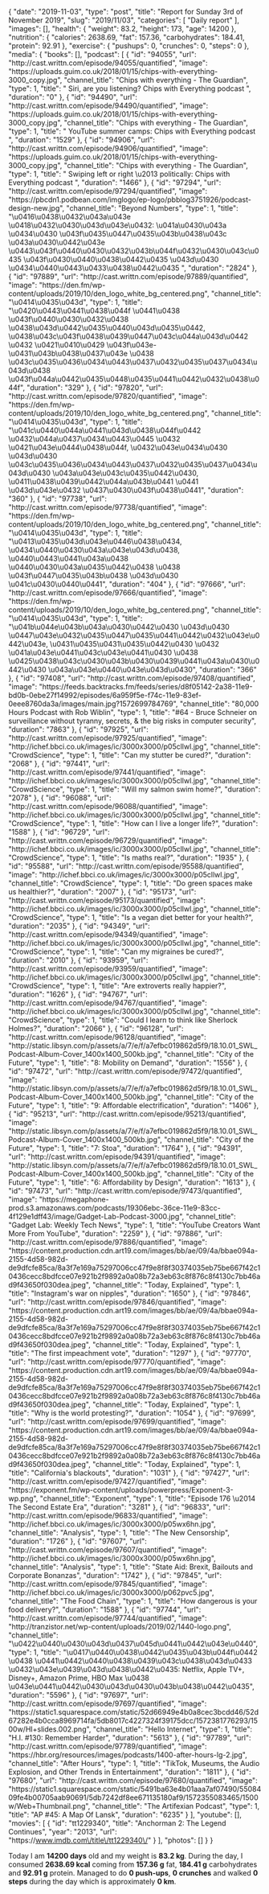{
    "date": "2019-11-03",
    "type": "post",
    "title": "Report for Sunday 3rd of November 2019",
    "slug": "2019\/11\/03",
    "categories": [
        "Daily report"
    ],
    "images": [],
    "health": {
        "weight": 83.2,
        "height": 173,
        "age": 14200
    },
    "nutrition": {
        "calories": 2638.69,
        "fat": 157.36,
        "carbohydrates": 184.41,
        "protein": 92.91
    },
    "exercise": {
        "pushups": 0,
        "crunches": 0,
        "steps": 0
    },
    "media": {
        "books": [],
        "podcast": [
            {
                "id": "94055",
                "url": "http:\/\/cast.writtn.com\/episode\/94055\/quantified",
                "image": "https:\/\/uploads.guim.co.uk\/2018\/01\/15\/chips-with-everything-3000_copy.jpg",
                "channel_title": "Chips with everything - The Guardian",
                "type": 1,
                "title": " Siri, are you listening? Chips with Everything podcast ",
                "duration": "0"
            },
            {
                "id": "94490",
                "url": "http:\/\/cast.writtn.com\/episode\/94490\/quantified",
                "image": "https:\/\/uploads.guim.co.uk\/2018\/01\/15\/chips-with-everything-3000_copy.jpg",
                "channel_title": "Chips with everything - The Guardian",
                "type": 1,
                "title": " YouTube summer camps: Chips with Everything podcast ",
                "duration": "1529"
            },
            {
                "id": "94906",
                "url": "http:\/\/cast.writtn.com\/episode\/94906\/quantified",
                "image": "https:\/\/uploads.guim.co.uk\/2018\/01\/15\/chips-with-everything-3000_copy.jpg",
                "channel_title": "Chips with everything - The Guardian",
                "type": 1,
                "title": " Swiping left or right \u2013 politically: Chips with Everything podcast ",
                "duration": "1466"
            },
            {
                "id": "97294",
                "url": "http:\/\/cast.writtn.com\/episode\/97294\/quantified",
                "image": "https:\/\/pbcdn1.podbean.com\/imglogo\/ep-logo\/pbblog3751926\/podcast-design-new.jpg",
                "channel_title": "Beyond Numbers",
                "type": 1,
                "title": "\u0416\u0438\u0432\u043a\u043e \u0418\u0432\u0430\u043d\u043e\u0432: \u041a\u0430\u043a \u0434\u0430 \u043f\u0435\u0447\u0435\u043b\u0438\u043c \u043a\u0430\u0442\u043e \u0443\u043f\u0440\u0430\u0432\u043b\u044f\u0432\u0430\u043c\u0435 \u043f\u0430\u0440\u0438\u0442\u0435 \u043d\u0430 \u0434\u0440\u0443\u0433\u0438\u0442\u0435 ",
                "duration": "2824"
            },
            {
                "id": "97889",
                "url": "http:\/\/cast.writtn.com\/episode\/97889\/quantified",
                "image": "https:\/\/den.fm\/wp-content\/uploads\/2019\/10\/den_logo_white_bg_centered.png",
                "channel_title": "\u0414\u0435\u043d",
                "type": 1,
                "title": "\u0420\u0443\u0441\u0438\u044f \u0441\u0438 \u043f\u0440\u0430\u0432\u0438 \u0438\u043d\u0442\u0435\u0440\u043d\u0435\u0442, \u0438\u043c\u043f\u0438\u0439\u0447\u043c\u044a\u043d\u0442 \u0432 \u0421\u0410\u0429 \u043f\u043e-\u0431\u043b\u0438\u0437\u043e \u0438 \u043c\u0435\u0436\u0434\u0443\u0437\u0432\u0435\u0437\u0434\u043d\u0438 \u043f\u044a\u0442\u0435\u0448\u0435\u0441\u0442\u0432\u0438\u044f",
                "duration": "329"
            },
            {
                "id": "97820",
                "url": "http:\/\/cast.writtn.com\/episode\/97820\/quantified",
                "image": "https:\/\/den.fm\/wp-content\/uploads\/2019\/10\/den_logo_white_bg_centered.png",
                "channel_title": "\u0414\u0435\u043d",
                "type": 1,
                "title": "\u041c\u0440\u044a\u0441\u043d\u0438\u044f\u0442 \u0432\u044a\u0437\u0434\u0443\u0445 \u0432 \u0421\u043e\u0444\u0438\u044f, \u0432\u043e\u0434\u0430 \u043d\u0430 \u043c\u0435\u0436\u0434\u0443\u0437\u0432\u0435\u0437\u0434\u043d\u0430 \u043a\u043e\u043c\u0435\u0442\u0430, \u0411\u0438\u0439\u0442\u044a\u043b\u0441 \u0441 \u043d\u043e\u0432 \u0437\u0430\u043f\u0438\u0441",
                "duration": "360"
            },
            {
                "id": "97738",
                "url": "http:\/\/cast.writtn.com\/episode\/97738\/quantified",
                "image": "https:\/\/den.fm\/wp-content\/uploads\/2019\/10\/den_logo_white_bg_centered.png",
                "channel_title": "\u0414\u0435\u043d",
                "type": 1,
                "title": "\u0413\u0435\u043d\u043e\u0446\u0438\u0434, \u0434\u0440\u0430\u043a\u043e\u043d\u0438, \u0440\u0443\u0441\u043a\u0438 \u0440\u0430\u043a\u0435\u0442\u0438 \u0438 \u043f\u0447\u0435\u043b\u0438 \u043d\u0430 \u041c\u0430\u0440\u0441",
                "duration": "404"
            },
            {
                "id": "97666",
                "url": "http:\/\/cast.writtn.com\/episode\/97666\/quantified",
                "image": "https:\/\/den.fm\/wp-content\/uploads\/2019\/10\/den_logo_white_bg_centered.png",
                "channel_title": "\u0414\u0435\u043d",
                "type": 1,
                "title": "\u041b\u044e\u043b\u043a\u0430\u0442\u0430 \u043d\u0430 \u0447\u043e\u0432\u0435\u0447\u0435\u0441\u0442\u0432\u043e\u0442\u043e, \u0431\u0435\u0431\u0435\u0442\u0430 \u0432 \u041a\u043e\u0441\u043c\u043e\u0441\u0430 \u0438 \u0425\u0438\u043c\u0430\u043b\u0430\u0439\u0441\u043a\u0430\u0442\u0430 \u043a\u043e\u0440\u043e\u043d\u0430",
                "duration": "366"
            },
            {
                "id": "97408",
                "url": "http:\/\/cast.writtn.com\/episode\/97408\/quantified",
                "image": "https:\/\/feeds.backtracks.fm\/feeds\/series\/d8f05142-2a38-11e9-bd0b-0ebe27f14992\/episodes\/6a959f5e-f74c-11e9-83ef-0eee8760da3a\/images\/main.jpg?1572699784769",
                "channel_title": "80,000 Hours Podcast with Rob Wiblin",
                "type": 1,
                "title": "#64 - Bruce Schneier on surveillance without tyranny, secrets, & the big risks in computer security",
                "duration": "7863"
            },
            {
                "id": "97925",
                "url": "http:\/\/cast.writtn.com\/episode\/97925\/quantified",
                "image": "http:\/\/ichef.bbci.co.uk\/images\/ic\/3000x3000\/p05cllwl.jpg",
                "channel_title": "CrowdScience",
                "type": 1,
                "title": "Can my stutter be cured?",
                "duration": "2068"
            },
            {
                "id": "97441",
                "url": "http:\/\/cast.writtn.com\/episode\/97441\/quantified",
                "image": "http:\/\/ichef.bbci.co.uk\/images\/ic\/3000x3000\/p05cllwl.jpg",
                "channel_title": "CrowdScience",
                "type": 1,
                "title": "Will my salmon swim home?",
                "duration": "2078"
            },
            {
                "id": "96088",
                "url": "http:\/\/cast.writtn.com\/episode\/96088\/quantified",
                "image": "http:\/\/ichef.bbci.co.uk\/images\/ic\/3000x3000\/p05cllwl.jpg",
                "channel_title": "CrowdScience",
                "type": 1,
                "title": "How can I live a longer life?",
                "duration": "1588"
            },
            {
                "id": "96729",
                "url": "http:\/\/cast.writtn.com\/episode\/96729\/quantified",
                "image": "http:\/\/ichef.bbci.co.uk\/images\/ic\/3000x3000\/p05cllwl.jpg",
                "channel_title": "CrowdScience",
                "type": 1,
                "title": "Is maths real?",
                "duration": "1935"
            },
            {
                "id": "95588",
                "url": "http:\/\/cast.writtn.com\/episode\/95588\/quantified",
                "image": "http:\/\/ichef.bbci.co.uk\/images\/ic\/3000x3000\/p05cllwl.jpg",
                "channel_title": "CrowdScience",
                "type": 1,
                "title": "Do green spaces make us healthier?",
                "duration": "2007"
            },
            {
                "id": "95173",
                "url": "http:\/\/cast.writtn.com\/episode\/95173\/quantified",
                "image": "http:\/\/ichef.bbci.co.uk\/images\/ic\/3000x3000\/p05cllwl.jpg",
                "channel_title": "CrowdScience",
                "type": 1,
                "title": "Is a vegan diet better for your health?",
                "duration": "2035"
            },
            {
                "id": "94349",
                "url": "http:\/\/cast.writtn.com\/episode\/94349\/quantified",
                "image": "http:\/\/ichef.bbci.co.uk\/images\/ic\/3000x3000\/p05cllwl.jpg",
                "channel_title": "CrowdScience",
                "type": 1,
                "title": "Can my migraines be cured?",
                "duration": "2010"
            },
            {
                "id": "93959",
                "url": "http:\/\/cast.writtn.com\/episode\/93959\/quantified",
                "image": "http:\/\/ichef.bbci.co.uk\/images\/ic\/3000x3000\/p05cllwl.jpg",
                "channel_title": "CrowdScience",
                "type": 1,
                "title": "Are extroverts really happier?",
                "duration": "1626"
            },
            {
                "id": "94767",
                "url": "http:\/\/cast.writtn.com\/episode\/94767\/quantified",
                "image": "http:\/\/ichef.bbci.co.uk\/images\/ic\/3000x3000\/p05cllwl.jpg",
                "channel_title": "CrowdScience",
                "type": 1,
                "title": "Could I learn to think like Sherlock Holmes?",
                "duration": "2066"
            },
            {
                "id": "96128",
                "url": "http:\/\/cast.writtn.com\/episode\/96128\/quantified",
                "image": "http:\/\/static.libsyn.com\/p\/assets\/a\/7\/e\/f\/a7efbc019862d5f9\/18.10.01_SWL_Podcast-Album-Cover_1400x1400_500kb.jpg",
                "channel_title": "City of the Future",
                "type": 1,
                "title": "8: Mobility on Demand",
                "duration": "1556"
            },
            {
                "id": "97472",
                "url": "http:\/\/cast.writtn.com\/episode\/97472\/quantified",
                "image": "http:\/\/static.libsyn.com\/p\/assets\/a\/7\/e\/f\/a7efbc019862d5f9\/18.10.01_SWL_Podcast-Album-Cover_1400x1400_500kb.jpg",
                "channel_title": "City of the Future",
                "type": 1,
                "title": "9: Affordable electrification",
                "duration": "1406"
            },
            {
                "id": "95213",
                "url": "http:\/\/cast.writtn.com\/episode\/95213\/quantified",
                "image": "http:\/\/static.libsyn.com\/p\/assets\/a\/7\/e\/f\/a7efbc019862d5f9\/18.10.01_SWL_Podcast-Album-Cover_1400x1400_500kb.jpg",
                "channel_title": "City of the Future",
                "type": 1,
                "title": "7: Stoa",
                "duration": "1764"
            },
            {
                "id": "94391",
                "url": "http:\/\/cast.writtn.com\/episode\/94391\/quantified",
                "image": "http:\/\/static.libsyn.com\/p\/assets\/a\/7\/e\/f\/a7efbc019862d5f9\/18.10.01_SWL_Podcast-Album-Cover_1400x1400_500kb.jpg",
                "channel_title": "City of the Future",
                "type": 1,
                "title": "6: Affordability by Design",
                "duration": "1613"
            },
            {
                "id": "97473",
                "url": "http:\/\/cast.writtn.com\/episode\/97473\/quantified",
                "image": "https:\/\/megaphone-prod.s3.amazonaws.com\/podcasts\/19306ebc-36ce-11e9-83cc-4f129e1dff43\/image\/Gadget-Lab-Podcast-3000.jpg",
                "channel_title": "Gadget Lab: Weekly Tech News",
                "type": 1,
                "title": "YouTube Creators Want More From YouTube",
                "duration": "2259"
            },
            {
                "id": "97886",
                "url": "http:\/\/cast.writtn.com\/episode\/97886\/quantified",
                "image": "https:\/\/content.production.cdn.art19.com\/images\/bb\/ae\/09\/4a\/bbae094a-2155-4d58-982d-de9dfcfe85ca\/8a3f7e169a75297006cc47f9e8f8f30374035eb75be667f42c10436cecc8bdfcce07e921b2f9892a0a08b72a3eb63c8f876c8f4130c7bb46ad9f43650f030dea.jpeg",
                "channel_title": "Today, Explained",
                "type": 1,
                "title": "Instagram's war on nipples",
                "duration": "1650"
            },
            {
                "id": "97846",
                "url": "http:\/\/cast.writtn.com\/episode\/97846\/quantified",
                "image": "https:\/\/content.production.cdn.art19.com\/images\/bb\/ae\/09\/4a\/bbae094a-2155-4d58-982d-de9dfcfe85ca\/8a3f7e169a75297006cc47f9e8f8f30374035eb75be667f42c10436cecc8bdfcce07e921b2f9892a0a08b72a3eb63c8f876c8f4130c7bb46ad9f43650f030dea.jpeg",
                "channel_title": "Today, Explained",
                "type": 1,
                "title": "The first impeachment vote",
                "duration": "1297"
            },
            {
                "id": "97770",
                "url": "http:\/\/cast.writtn.com\/episode\/97770\/quantified",
                "image": "https:\/\/content.production.cdn.art19.com\/images\/bb\/ae\/09\/4a\/bbae094a-2155-4d58-982d-de9dfcfe85ca\/8a3f7e169a75297006cc47f9e8f8f30374035eb75be667f42c10436cecc8bdfcce07e921b2f9892a0a08b72a3eb63c8f876c8f4130c7bb46ad9f43650f030dea.jpeg",
                "channel_title": "Today, Explained",
                "type": 1,
                "title": "Why is the world protesting?",
                "duration": "1054"
            },
            {
                "id": "97699",
                "url": "http:\/\/cast.writtn.com\/episode\/97699\/quantified",
                "image": "https:\/\/content.production.cdn.art19.com\/images\/bb\/ae\/09\/4a\/bbae094a-2155-4d58-982d-de9dfcfe85ca\/8a3f7e169a75297006cc47f9e8f8f30374035eb75be667f42c10436cecc8bdfcce07e921b2f9892a0a08b72a3eb63c8f876c8f4130c7bb46ad9f43650f030dea.jpeg",
                "channel_title": "Today, Explained",
                "type": 1,
                "title": "California's blackouts",
                "duration": "1031"
            },
            {
                "id": "97427",
                "url": "http:\/\/cast.writtn.com\/episode\/97427\/quantified",
                "image": "https:\/\/exponent.fm\/wp-content\/uploads\/powerpress\/Exponent-3-wp.png",
                "channel_title": "Exponent",
                "type": 1,
                "title": "Episode 176 \u2014 The Second Estate Era",
                "duration": "3281"
            },
            {
                "id": "96833",
                "url": "http:\/\/cast.writtn.com\/episode\/96833\/quantified",
                "image": "http:\/\/ichef.bbci.co.uk\/images\/ic\/3000x3000\/p05wx6hn.jpg",
                "channel_title": "Analysis",
                "type": 1,
                "title": "The New Censorship",
                "duration": "1726"
            },
            {
                "id": "97607",
                "url": "http:\/\/cast.writtn.com\/episode\/97607\/quantified",
                "image": "http:\/\/ichef.bbci.co.uk\/images\/ic\/3000x3000\/p05wx6hn.jpg",
                "channel_title": "Analysis",
                "type": 1,
                "title": "State Aid: Brexit, Bailouts and Corporate Bonanzas",
                "duration": "1742"
            },
            {
                "id": "97845",
                "url": "http:\/\/cast.writtn.com\/episode\/97845\/quantified",
                "image": "http:\/\/ichef.bbci.co.uk\/images\/ic\/3000x3000\/p062pvc5.jpg",
                "channel_title": "The Food Chain",
                "type": 1,
                "title": "How dangerous is your food delivery?",
                "duration": "1588"
            },
            {
                "id": "97744",
                "url": "http:\/\/cast.writtn.com\/episode\/97744\/quantified",
                "image": "http:\/\/tranzistor.net\/wp-content\/uploads\/2019\/02\/1440-logo.png",
                "channel_title": "\u0422\u0440\u0430\u043d\u0437\u045d\u0441\u0442\u043e\u0440",
                "type": 1,
                "title": "\u0417\u0440\u0438\u0442\u0435\u043b\u044f\u0442 \u0438 \u0441\u0442\u0440\u0438\u0439\u043c\u0438\u043d\u0433 \u0432\u043e\u0439\u043d\u0438\u0442\u0435: Netflix, Apple TV+, Disney+, Amazon Prime, HBO Max \u0438 \u043e\u0441\u0442\u0430\u043d\u0430\u043b\u0438\u0442\u0435",
                "duration": "5596"
            },
            {
                "id": "97697",
                "url": "http:\/\/cast.writtn.com\/episode\/97697\/quantified",
                "image": "https:\/\/static1.squarespace.com\/static\/52d66949e4b0a8cec3bcdd46\/52d67282e4b0cca8969714fa\/5db8017c4227324f39175dcc\/1572381776293\/1500w\/HI+slides.002.png",
                "channel_title": "Hello Internet",
                "type": 1,
                "title": "H.I. #130: Remember Harder",
                "duration": "5613"
            },
            {
                "id": "97789",
                "url": "http:\/\/cast.writtn.com\/episode\/97789\/quantified",
                "image": "https:\/\/hbr.org\/resources\/images\/podcasts\/1400-after-hours-lg-2.jpg",
                "channel_title": "After Hours",
                "type": 1,
                "title": "TikTok, Museums, the Audio Explosion, and Other Trends in Entertainment",
                "duration": "1811"
            },
            {
                "id": "97680",
                "url": "http:\/\/cast.writtn.com\/episode\/97680\/quantified",
                "image": "https:\/\/static1.squarespace.com\/static\/5491ba63e4b01aaa7af07490\/5508409fe4b00705aab90691\/5db7242df8ee671135180af9\/1572355083465\/1500w\/Web+Thumbnail.png",
                "channel_title": "The Artifexian Podcast",
                "type": 1,
                "title": "AP #45: A Map Of Lansk",
                "duration": "6235"
            }
        ],
        "youtube": [],
        "movies": [
            {
                "id": "tt1229340",
                "title": "Anchorman 2: The Legend Continues",
                "year": "2013",
                "url": "https:\/\/www.imdb.com\/title\/tt1229340\/"
            }
        ],
        "photos": []
    }
}

Today I am <strong>14200 days</strong> old and my weight is <strong>83.2 kg</strong>. During the day, I consumed <strong>2638.69 kcal</strong> coming from <strong>157.36 g</strong> fat, <strong>184.41 g</strong> carbohydrates and <strong>92.91 g</strong> protein. Managed to do <strong>0 push-ups</strong>, <strong>0 crunches</strong> and walked <strong>0 steps</strong> during the day which is approximately <strong>0 km</strong>.